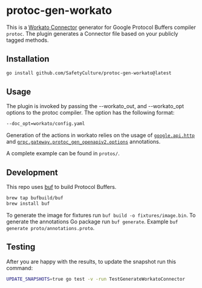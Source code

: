 # protoc-gen-workato

This is a [Workato Connector](https://docs.workato.com/developing-connectors/sdk.html) generator for Google Protocol Buffers compiler `protoc`. The plugin generates a Connector file based on your publicly tagged methods.

## Installation

```bash
go install github.com/SafetyCulture/protoc-gen-workato@latest
```

## Usage

The plugin is invoked by passing the --workato_out, and --workato_opt options to the protoc compiler. The option has the following format:

```bash
--doc_opt=workato/config.yaml
```

Generation of the actions in workato relies on the usage of [`google.api.http`](https://github.com/googleapis/googleapis/blob/master/google/api/http.proto#L46) and [`grpc.gateway.protoc_gen_openapiv2.options`](https://github.com/grpc-ecosystem/grpc-gateway/blob/master/protoc-gen-openapiv2/options/annotations.proto) annotations.

A complete example can be found in `protos/`.

## Development

This repo uses [buf](https://buf.build) to build Protocol Buffers.
```bash
brew tap bufbuild/buf
brew install buf
```
To generate the image for fixtures run `buf build -o fixtures/image.bin`.
To generate the annotations Go package run `buf generate`.
Example `buf generate proto/annotations.proto`.

## Testing
After you are happy with the results, to update the snapshot run this command:
```bash
UPDATE_SNAPSHOTS=true go test -v -run TestGenerateWorkatoConnector
```
